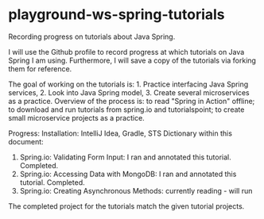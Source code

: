 # playground-ws-spring-tutorials
Recording progress on tutorials about Java Spring. 

I will use the Github profile to record progress at which tutorials on Java Spring I am using. Furthermore, I will save a copy of the tutorials via forking them for reference. 

The goal of working on the tutorials is: 1. Practice interfacing Java Spring services, 2. Look into Java Spring model, 3. Create several microservices as a practice. Overview of the process is: to read "Spring in Action" offline; to download and run tutorials from spring.io and tutorialspoint; to create small microservice projects as a practice.

Progress: 
Installation: IntelliJ Idea, Gradle, STS
Dictionary within this document: 
1. Spring.io: Validating Form Input: I ran and annotated this tutorial. Completed.
2. Spring.io: Accessing Data with MongoDB: I ran and annotated this tutorial. Completed.
3. Spring.io: Creating Asynchronous Methods: currently reading - will run 

The completed project for the tutorials match the given tutorial projects. 
